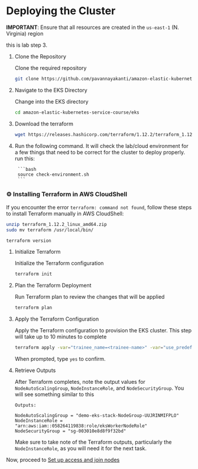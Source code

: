 # Deploying the Cluster

**IMPORTANT**: Ensure that all resources are created in the `us-east-1` (N. Virginia) region

this is lab step 3.

1. Clone the Repository

    Clone the required repository

    ```bash
    git clone https://github.com/pavannayakanti/amazon-elastic-kubernetes-service-course
    ```

1. Navigate to the EKS Directory

    Change into the EKS directory

    ```bash
    cd amazon-elastic-kubernetes-service-course/eks
    ```
1. Download the terraform
    ```bash
    wget https://releases.hashicorp.com/terraform/1.12.2/terraform_1.12.2_linux_amd64.zip
    ```
    
1. Run the following command. It will check the lab/cloud environment for a few things that need to be correct for the cluster to deploy properly. 
   run this:

        ```bash
        source check-environment.sh
        ```
### ⚙️ Installing Terraform in AWS CloudShell

If you encounter the error `terraform: command not found`, follow these steps to install Terraform manually in AWS CloudShell:

```bash
unzip terraform_1.12.2_linux_amd64.zip
sudo mv terraform /usr/local/bin/
```

```bash
terraform version
```
1. Initialize Terraform

    Initialize the Terraform configuration

    ```bash
    terraform init
    ```

1. Plan the Terraform Deployment

    Run Terraform plan to review the changes that will be applied

    ```bash
    terraform plan
    ```

1. Apply the Terraform Configuration

    Apply the Terraform configuration to provision the EKS cluster. This step will take up to 10 minutes to complete

    ```bash
    terraform apply -var="trainee_name=<trainee-name>" -var="use_predefined_role=false"
    ```

    When prompted, type `yes` to confirm.

1. Retrieve Outputs

    After Terraform completes, note the output values for `NodeAutoScalingGroup`, `NodeInstanceRole`, and `NodeSecurityGroup`. You will see something similar to this

    ```
    Outputs:

    NodeAutoScalingGroup = "demo-eks-stack-NodeGroup-UUJRINMIFPLO"
    NodeInstanceRole = "arn:aws:iam::058264119838:role/eksWorkerNodeRole"
    NodeSecurityGroup = "sg-003010e8d8f9f32bd"
    ```

    Make sure to take note of the Terraform outputs, particularly the `NodeInstanceRole`, as you will need it for the next task.


Now, proceed to [Set up access and join nodes](./nodes.md)

